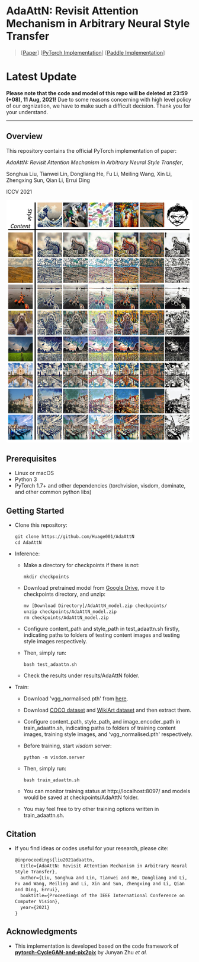 # AdaAttN: Revisit Attention Mechanism in Arbitrary Neural Style Transfer

> [[Paper](https://arxiv.org/abs/2108.03647)] [[PyTorch Implementation](https://github.com/Huage001/AdaAttN)] [[Paddle Implementation](https://github.com/PaddlePaddle/PaddleGAN)]

# Latest Update

**Please note that the code and model of this repo will be deleted at 23:59 (+08), 11 Aug, 2021!** Due to some reasons concerning with high level policy of our orgnization, we have to make such a difficult decision. Thank you for your understand.

***

## Overview

This repository contains the official PyTorch implementation of paper:

*AdaAttN: Revisit Attention Mechanism in Arbitrary Neural Style Transfer*, 

Songhua Liu, Tianwei Lin, Dongliang He, Fu Li, Meiling Wang, Xin Li, Zhengxing Sun, Qian Li, Errui Ding

ICCV 2021

![](picture/picture.png)

## Prerequisites
* Linux or macOS
* Python 3
* PyTorch 1.7+ and other dependencies (torchvision, visdom, dominate, and other common python libs)

## Getting Started

* Clone this repository:

  ```shell
  git clone https://github.com/Huage001/AdaAttN
  cd AdaAttN
  ```

* Inference: 

  * Make a directory for checkpoints if there is not:

    ```shell
    mkdir checkpoints
    ```

  * Download pretrained model from [Google Drive](https://drive.google.com/file/d/1XvpD1eI4JeCBIaW5uwMT6ojF_qlzM_lo/view?usp=sharing), move it to checkpoints directory, and unzip:

    ```shell
    mv [Download Directory]/AdaAttN_model.zip checkpoints/
    unzip checkpoints/AdaAttN_model.zip
    rm checkpoints/AdaAttN_model.zip
    ```

  * Configure content_path and style_path in test_adaattn.sh firstly, indicating paths to folders of testing content images and testing style images respectively.

  * Then, simply run: 

    ```shell
    bash test_adaattn.sh
    ```

  * Check the results under results/AdaAttN folder.

* Train:

  * Download 'vgg_normalised.pth' from [here](https://drive.google.com/file/d/1BinnwM5AmIcVubr16tPTqxMjUCE8iu5M/view?usp=sharing).

  * Download [COCO dataset](http://images.cocodataset.org/zips/train2014.zip) and [WikiArt dataset](http://web.fsktm.um.edu.my/~cschan/source/ICIP2017/wikiart.zip) and then extract them.

  * Configure content_path, style_path, and image_encoder_path in train_adaattn.sh, indicating paths to folders of training content images, training style images, and 'vgg_normalised.pth' respectively.
  
  * Before training, start *visdom* server:

    ```shell
    python -m visdom.server
    ```

  * Then, simply run: 
  
    ```shell
    bash train_adaattn.sh
    ```

  * You can monitor training status at http://localhost:8097/ and models would be saved at checkpoints/AdaAttN folder.
  
  * You may feel free to try other training options written in train_adaattn.sh. 

## Citation

* If you find ideas or codes useful for your research, please cite:

  ```
  @inproceedings{liu2021adaattn,
    title={AdaAttN: Revisit Attention Mechanism in Arbitrary Neural Style Transfer},
    author={Liu, Songhua and Lin, Tianwei and He, Dongliang and Li, Fu and Wang, Meiling and Li, Xin and Sun, Zhengxing and Li, Qian and Ding, Errui},
    booktitle={Proceedings of the IEEE International Conference on Computer Vision},
    year={2021}
  }
  ```

## Acknowledgments

* This implementation is developed based on the code framework of **[pytorch-CycleGAN-and-pix2pix](https://github.com/junyanz/pytorch-CycleGAN-and-pix2pix)** by Junyan Zhu *et al.*
